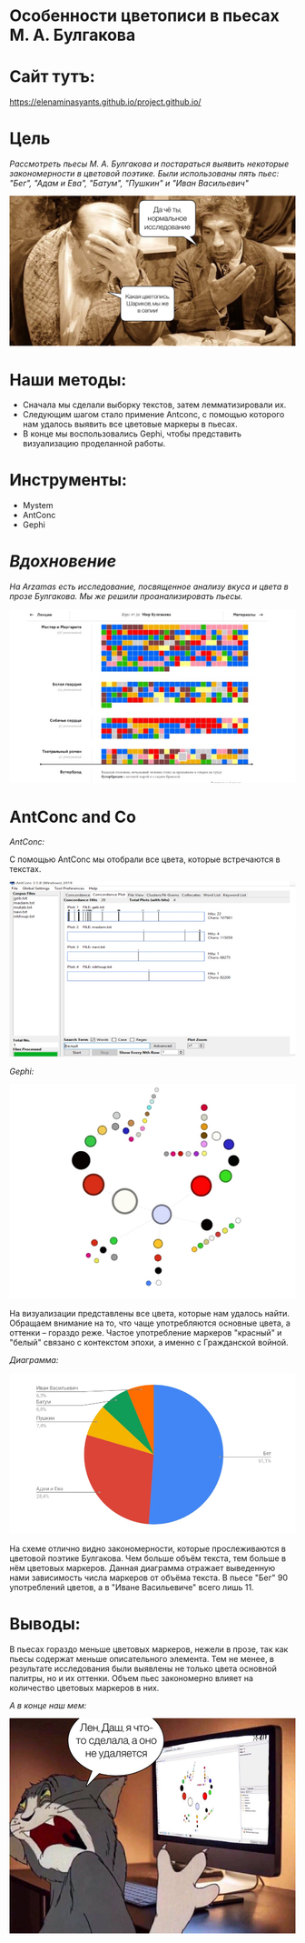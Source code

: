 # Особенности цветописи в пьесах М. А. Булгакова
# Сайт тутъ:
https://elenaminasyants.github.io/project.github.io/
# Цель
*Рассмотреть пьесы М. А. Булгакова и постараться выявить некоторые закономерности в цветовой поэтике. Были использованы пять пьес:
"Бег", "Адам и Ева", "Батум", "Пушкин" и "Иван Васильевич"*

<img src="n1.jpg"> 

# Наши методы: 
+ Сначала мы сделали выборку текстов, затем лемматизировали их.
+ Следующим шагом стало примение Antconc, с помощью которого нам удалось выявить все цветовые маркеры в пьесах.
+ В конце мы воспользовались Gephi, чтобы представить визуализацию проделанной работы.

# Инструменты:
+ Mystem
+ AntConc
+ Gephi

# *Вдохновение* 
*На Arzamas есть исследование, посвященное анализу вкуса и цвета в прозе Булгакова. Мы же решили проанализировать пьесы.*

<img src="n6.jpg"> 

# AntConc and Co
*AntConc:*

С помощью AntConc мы отобрали все цвета, которые встречаются в текстах. 

<img src="n5.jpg">

*Gephi:*

<img src="n3.jpg"> 

На визуализации представлены все цвета, которые нам удалось найти. Обращаем внимание на то, что чаще употребляются основные цвета, а оттенки – гораздо реже. Частое употребление маркеров "красный" и "белый" связано с контекстом эпохи, а именно с Гражданской войной.

*Диаграмма:*

<img src="n4.jpg"> 

На схеме отлично видно закономерности, которые прослеживаются в цветовой поэтике Булгакова. Чем больше объём текста, тем больше в нём цветовых маркеров. 
Данная диаграмма отражает выведенную нами зависимость числа маркеров от объёма текста. В пьесе "Бег" 90 употреблений цветов, а в "Иване Васильевиче" всего лишь 11.

# Выводы:

В пьесах гораздо меньше цветовых маркеров, нежели в прозе, так как пьесы содержат меньше описательного элемента. Тем не менее, в результате исследования были выявлены не только цвета основной палитры, но и их оттенки. Объем пьес закономерно влияет на количество цветовых маркеров в них.

*А в конце наш мем:*

<img src="n2.jpg"> 

